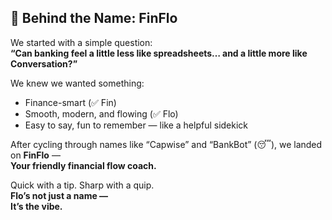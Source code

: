 ## 🧠 Behind the Name: FinFlo

We started with a simple question:  
**“Can banking feel a little less like spreadsheets… and a little more like Conversation?”**

We knew we wanted something:
- Finance-smart (✅ Fin)  
- Smooth, modern, and flowing (✅ Flo)  
- Easy to say, fun to remember — like a helpful sidekick

After cycling through names like “Capwise” and “BankBot” (😴), we landed on **FinFlo** —  
**Your friendly financial flow coach.**

Quick with a tip. Sharp with a quip.  
**Flo’s not just a name —  
It’s the vibe.**

